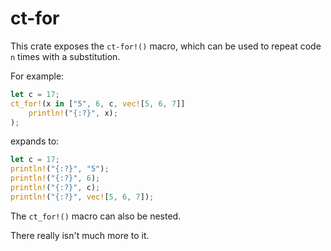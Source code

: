 # ct-for

This crate exposes the `ct-for!()` macro, which can be used to repeat code `n` times with a substitution.

For example:
```rust
let c = 17;
ct_for!(x in ["5", 6, c, vec![5, 6, 7]]
    println!("{:?}", x);
);
```
expands to:
```rust
let c = 17;
println!("{:?}", "5");
println!("{:?}", 6);
println!("{:?}", c);
println!("{:?}", vec![5, 6, 7]);
```

The `ct_for!()` macro can also be nested.

There really isn't much more to it.
